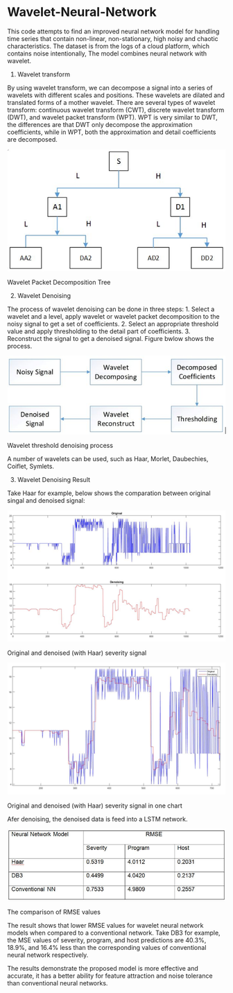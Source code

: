 # Wavelet-Neural-Network
This code attempts to find an improved neural network model for handling time series that contain non-linear, non-stationary, high noisy and chaotic characteristics. The dataset is from the logs of a cloud platform, which contains noise intentionally, The model combines neural network with wavelet.

1. Wavelet transform

By using wavelet transform, we can decompose a signal into a series of wavelets with different scales and positions. These wavelets are dilated and translated forms of a mother wavelet. There are several types of wavelet transform: continuous wavelet transform (CWT), discrete wavelet transform (DWT), and wavelet packet transform (WPT). WPT is very similar to DWT, the differences are that DWT only decompose the approximation coefficients, while in WPT, both the approximation and detail coefficients are decomposed.

![alt text](https://github.com/Tony-1024/Wavelet-Neural-Network/blob/master/images/Wavelet%20Packet%20Decomposition%20Tree.JPG)

Wavelet Packet Decomposition Tree

2. Wavelet Denoising

The process of wavelet denoising can be done in three steps: 1. Select a wavelet and a level, apply wavelet or wavelet packet decomposition to the noisy signal to get a set of coefficients. 2. Select an appropriate threshold value and apply thresholding to the detail part of coefficients. 3. Reconstruct the signal to get a denoised signal. Figure bwlow shows the process.

![alt text](https://github.com/Tony-1024/Wavelet-Neural-Network/blob/master/images/Wavelet%20threshold%20denoising%20process.JPG)

Wavelet threshold denoising process

A number of wavelets can be used, such as Haar, Morlet, Daubechies, Coiflet, Symlets.

3. Wavelet Denoising Result

Take Haar for example, below shows the comparation between original singal and denoised signal:

![alt text](https://github.com/Tony-1024/Wavelet-Neural-Network/blob/master/images/Original%20and%20denoised%20(with%20Haar)%20severity%20signal.png)

Original and denoised (with Haar) severity signal

![alt text](https://github.com/Tony-1024/Wavelet-Neural-Network/blob/master/images/Original%20and%20denoised%20(with%20Haar)%20severity%20signal%20in%20one%20chart.png)

Original and denoised (with Haar) severity signal in one chart

Afer denoising, the denoised data is feed into a LSTM network.

![alt text](https://github.com/Tony-1024/Wavelet-Neural-Network/blob/master/images/The%20comparison%20of%20RMSE%20values.JPG)

The comparison of RMSE values

The result shows that lower RMSE values for wavelet neural network models when compared to a conventional network. Take DB3 for example, the MSE values of severity, program, and host predictions are 40.3%, 18.9%, and 16.4% less than the corresponding values of conventional neural network respectively.

The results demonstrate the proposed model is more effective and accurate, it has a better ability for feature attraction and noise tolerance than conventional neural networks.
